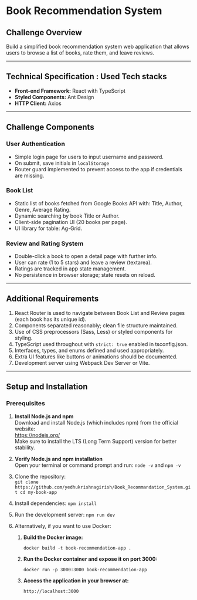 # Book Recommendation System

## Challenge Overview  
Build a simplified book recommendation system web application that allows users to browse a list of books, rate them, and leave reviews.

---

## Technical Specification : Used Tech stacks
- **Front-end Framework:** React with TypeScript  
- **Styled Components:** Ant Design   
- **HTTP Client:**  Axios

---

## Challenge Components

### User Authentication  
- Simple login page for users to input username and password.  
- On submit, save initials in `localStorage`
- Router guard implemented to prevent access to the app if credentials are missing. 

### Book List  
- Static list of books fetched from Google Books API with: Title, Author, Genre, Average Rating.  
- Dynamic searching by book Title or Author.  
- Client-side pagination UI (20 books per page).  
- UI library for table: Ag-Grid.  

### Review and Rating System  
- Double-click a book to open a detail page with further info.  
- User can rate (1 to 5 stars) and leave a review (textarea).  
- Ratings are tracked in app state management.  
- No persistence in browser storage; state resets on reload.

---

## Additional Requirements  
1. React Router is used to navigate between Book List and Review pages (each book has its unique id).  
2. Components separated reasonably; clean file structure maintained.  
3. Use of CSS preprocessors (Sass, Less) or styled components for styling.  
4. TypeScript used throughout with `strict: true` enabled in tsconfig.json.  
5. Interfaces, types, and enums defined and used appropriately.  
6. Extra UI features like buttons or animations should be documented.  
7. Development server using Webpack Dev Server or Vite.

---

## Setup and Installation

### Prerequisites

1. **Install Node.js and npm**  
    Download and install Node.js (which includes npm) from the official website:  
        https://nodejs.org/  
        Make sure to install the LTS (Long Term Support) version for better stability.

2. **Verify Node.js and npm installation**  
        Open your terminal or command prompt and run: `node -v` and `npm -v`

3. Clone the repository:  
        ```
        git clone https://github.com/yedhukrishnagirish/Book_Recommandation_System.git
        cd my-book-app
        ```

4. Install dependencies:
        ```
        npm install
        ```

5. Run the development server:
        ```
        npm run dev
        ```

6. Alternatively, if you want to use Docker:

    1. **Build the Docker image:**

        ```
        docker build -t book-recommendation-app .
        ```

    2. **Run the Docker container and expose it on port 3000:**

        ```
        docker run -p 3000:3000 book-recommendation-app
        ```

    3. **Access the application in your browser at:**

        ```
        http://localhost:3000
        ```